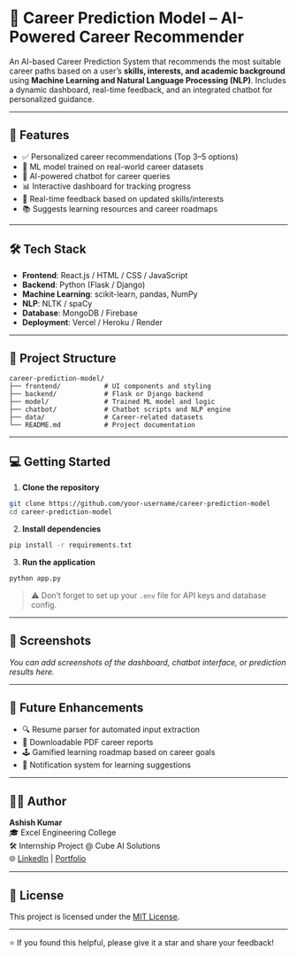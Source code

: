 
# 🎯 Career Prediction Model – AI-Powered Career Recommender

An AI-based Career Prediction System that recommends the most suitable career paths based on a user’s **skills, interests, and academic background** using **Machine Learning and Natural Language Processing (NLP)**. Includes a dynamic dashboard, real-time feedback, and an integrated chatbot for personalized guidance.

---

## 🚀 Features

- ✅ Personalized career recommendations (Top 3–5 options)
- 🧠 ML model trained on real-world career datasets
- 💬 AI-powered chatbot for career queries
- 📊 Interactive dashboard for tracking progress
- 🔄 Real-time feedback based on updated skills/interests
- 📚 Suggests learning resources and career roadmaps

---

## 🛠️ Tech Stack

- **Frontend**: React.js / HTML / CSS / JavaScript
- **Backend**: Python (Flask / Django)
- **Machine Learning**: scikit-learn, pandas, NumPy
- **NLP**: NLTK / spaCy
- **Database**: MongoDB / Firebase
- **Deployment**: Vercel / Heroku / Render

---

## 📁 Project Structure

```
career-prediction-model/
├── frontend/           # UI components and styling
├── backend/            # Flask or Django backend
├── model/              # Trained ML model and logic
├── chatbot/            # Chatbot scripts and NLP engine
├── data/               # Career-related datasets
└── README.md           # Project documentation
```

---

## 💻 Getting Started

1. **Clone the repository**  
```bash
git clone https://github.com/your-username/career-prediction-model
cd career-prediction-model
```

2. **Install dependencies**  
```bash
pip install -r requirements.txt
```

3. **Run the application**  
```bash
python app.py
```

> ⚠️ Don’t forget to set up your `.env` file for API keys and database config.

---

## 📸 Screenshots

_You can add screenshots of the dashboard, chatbot interface, or prediction results here._

---

## 🧠 Future Enhancements

- 🔍 Resume parser for automated input extraction
- 📄 Downloadable PDF career reports
- 🕹️ Gamified learning roadmap based on career goals
- 🔔 Notification system for learning suggestions

---

## 👨‍💻 Author

**Ashish Kumar**  
🎓 Excel Engineering College  
🛠️ Internship Project @ Cube AI Solutions  
🌐 [LinkedIn](https://www.linkedin.com/in/your-profile) | [Portfolio](https://yourportfolio.com)

---

## 📃 License

This project is licensed under the [MIT License](LICENSE).

---

⭐ If you found this helpful, please give it a star and share your feedback!
